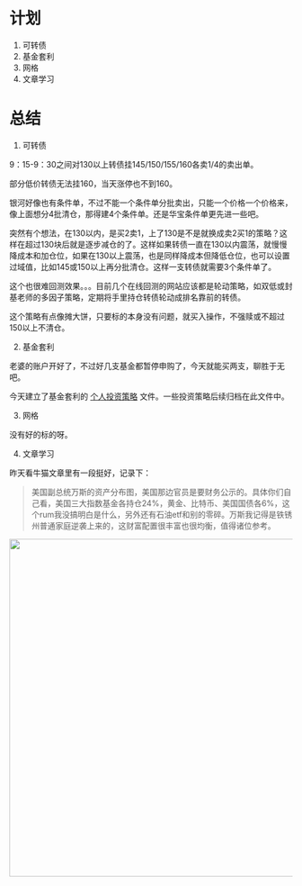 # 计划

1. 可转债
1. 基金套利
1. 网格
1. 文章学习


# 总结

1. 可转债

9：15-9：30之间对130以上转债挂145/150/155/160各卖1/4的卖出单。

部分低价转债无法挂160，当天涨停也不到160。

银河好像也有条件单，不过不能一个条件单分批卖出，只能一个价格一个价格来，像上面想分4批清仓，那得建4个条件单。还是华宝条件单更先进一些吧。

突然有个想法，在130以内，是买2卖1，上了130是不是就换成卖2买1的策略？这样在超过130块后就是逐步减仓的了。这样如果转债一直在130以内震荡，就慢慢降成本和加仓位，如果在130以上震荡，也是同样降成本但降低仓位，也可以设置过域值，比如145或150以上再分批清仓。这样一支转债就需要3个条件单了。

这个也很难回测效果。。。目前几个在线回测的网站应该都是轮动策略，如双低或封基老师的多因子策略，定期将手里持仓转债轮动成排名靠前的转债。

这个策略有点像摊大饼，只要标的本身没有问题，就买入操作，不强赎或不超过150以上不清仓。



2. 基金套利

老婆的账户开好了，不过好几支基金都暂停申购了，今天就能买两支，聊胜于无吧。

今天建立了基金套利的 [个人投资策略](../../investment/薅羊毛/基金申购套利/个人投资策略.md) 文件。一些投资策略后续归档在此文件中。



3. 网格

没有好的标的呀。


4. 文章学习


昨天看牛猫文章里有一段挺好，记录下：

> 美国副总统万斯的资产分布图，美国那边官员是要财务公示的。具体你们自己看，美国三大指数基金各持仓24%，黄金、比特币、美国国债各6%，这个rum我没搞明白是什么，另外还有石油etf和别的零碎。万斯我记得是铁锈州普通家庭逆袭上来的，这财富配置很丰富也很均衡，值得诸位参考。

<p align="center">
<image src="../../../resources/网图/美副总统资产分布图.png" width="600"/>
</p>
